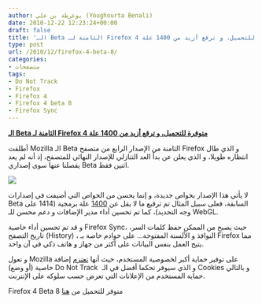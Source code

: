 ```yaml
---
author: يوغرطة بن علي (Youghourta Benali)
date: 2010-12-22 12:23:24+00:00
draft: false
title: 'الـ Beta الثامنة لـ Firefox 4 متوفرة للتحميل، و ترقع أزيد من 1400 علة '
type: post
url: /2010/12/firefox-4-beta-8/
categories:
- متصفحات
tags:
- Do Not Track
- Firefox
- Firefox 4
- Firefox 4 beta 8
- Firefox Sync
---
```


**[الـ Beta الثامنة لـ Firefox 4 متوفرة للتحميل، و ترقع أزيد من 1400 علة](https://www.it-scoop.com/2010/12/firefox-4-beta-8/)**


أطلقت Mozilla الـ Beta الثامنة من الإصدار الرابع من متصفح Firefox و الذي طال انتظاره طويلا، و الذي يعلن عن بدأ العد التنازلي للإصدار النهائي للمتصفح، إذ أنه لم يعد يفصلنا عنها سوى إصداري Beta اثنين فقط.


[![](https://www.it-scoop.com/wp-content/uploads/2009/12/firefox_logo_3025.jpg)
](https://www.it-scoop.com/2010/12/firefox-4-beta-8/)


لا يأتي هذا الإصدار بخواص جديدة، و إنما يحسن من الخواص التي أضيفت في إصدارات Beta السابقة، فعلى سبيل المثال تم ترقيع ما لا يقل عن [1400](http://www.mozilla.com/en-US/firefox/4.0b8/releasenotes/buglist.html) علة برمجية (1414 على وجه التحديد)، كما تم تحسين أداء مدير الإضافات و دعم محسن للـ WebGL.

و قد تم تحسين أداء خاصية Firefox Sync، حيث يصبح من الممكن حفظ كلمات السر، تاريخ التصفح (History) ، النوافذ و الألسنة المفتوحة... على خوادم خاصة بـ Firefox مما يتيح العمل بنفس البيانات على أكثر من جهاز و هاتف ذكي في آن واحد.

و تعول Mozilla على توفير حماية أكبر لخصوصية المستخدم، حيث أنها [تعتزم](http://www.google.com/hostednews/afp/article/ALeqM5ghndjMwun3rMWketkhKAeuPxK7Ww?docId=CNG.e152c6d2ed379078cb131dacb3e4b27a.261) إضافة خاصية (أو وضع) Do Not Track  و الذي سيوفر تحكما أفضل في الـ Cookies و بالتالي حماية المستخدم من الإعلانات التي تعرض حسب سلوكه على الإنترنت.

Firefox 4 Beta 8 متوفر للتحميل من [هنا](http://releases.mozilla.org/pub/mozilla.org/firefox/releases/4.0b8/)
